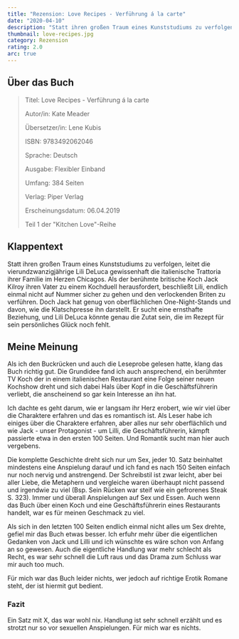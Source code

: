 ```yaml
---
title: "Rezension: Love Recipes - Verführung á la carte"
date: "2020-04-10"
description: "Statt ihren großen Traum eines Kunststudiums zu verfolgen, leitet die vierundzwanzigjährige Lili DeLuca gewissenhaft die italienische Trattoria ihrer Familie im Herzen Chicagos. Als der berühmte britische Koch Jack Kilroy ihren Vater zu einem Kochduell herausfordert, beschließt Lili, endlich einmal nicht auf Nummer sicher zu gehen und den verlockenden Briten zu verführen."
thumbnail: love-recipes.jpg
category: Rezension
rating: 2.0
arc: true
---
```


## Über das Buch
> Titel: Love Recipes - Verführung á la carte
> 
> Autor/in: Kate Meader
> 
> Übersetzer/in: Lene Kubis
> 
> ISBN: 9783492062046
> 
> Sprache: Deutsch
> 
> Ausgabe: Flexibler Einband
> 
> Umfang: 384 Seiten
> 
> Verlag: Piper Verlag
> 
> Erscheinungsdatum: 06.04.2019
> 
> Teil 1 der "Kitchen Love"-Reihe

## Klappentext
Statt ihren großen Traum eines Kunststudiums zu verfolgen, leitet die vierundzwanzigjährige Lili DeLuca gewissenhaft die italienische Trattoria ihrer Familie im Herzen Chicagos. Als der berühmte britische Koch Jack Kilroy ihren Vater zu einem Kochduell herausfordert, beschließt Lili, endlich einmal nicht auf Nummer sicher zu gehen und den verlockenden Briten zu verführen. Doch Jack hat genug von oberflächlichen One-Night-Stands und davon, wie die Klatschpresse ihn darstellt. Er sucht eine ernsthafte Beziehung, und Lili DeLuca könnte genau die Zutat sein, die im Rezept für sein persönliches Glück noch fehlt.

## Meine Meinung
Als ich den Buckrücken und auch die Leseprobe gelesen hatte, klang das Buch richtig gut. Die Grundidee fand ich auch ansprechend, ein berühmter TV Koch der in einem italienischen Restaurant eine Folge seiner neuen Kochshow dreht und sich dabei Hals über Kopf in die Geschäftsführerin verliebt, die anscheinend so gar kein Interesse an ihn hat.

Ich dachte es geht darum, wie er langsam ihr Herz erobert, wie wir viel über die Charaktere erfahren und das es romantisch ist. Als Leser habe ich einiges über die Charaktere erfahren, aber alles nur sehr oberflächlich und wie Jack - unser Protagonist - um Lilli, die Geschäftsführerin, kämpft passierte etwa in den ersten 100 Seiten. Und Romantik sucht man hier auch vergebens.

Die komplette Geschichte dreht sich nur um Sex, jeder 10. Satz beinhaltet mindestens eine Anspielung darauf und ich fand es nach 150 Seiten einfach nur noch nervig und anstrengend. Der Schreibstil ist zwar leicht, aber bei aller Liebe, die Metaphern und vergleiche waren überhaupt nicht passend und irgendwie zu viel (Bsp. Sein Rücken war steif wie ein gefrorenes Steak S. 323). Immer und überall Anspielungen auf Sex und Essen. Auch wenn das Buch über einen Koch und eine Geschäftsführerin eines Restaurants handelt, war es für meinen Geschmack zu viel.

Als sich in den letzten 100 Seiten endlich einmal nicht alles um Sex drehte, gefiel mir das Buch etwas besser. Ich erfuhr mehr über die eigentlichen Gedanken von Jack und Lilli und ich wünschte es wäre schon von Anfang an so gewesen. Auch die eigentliche Handlung war mehr schlecht als Recht, es war sehr schnell die Luft raus und das Drama zum Schluss war mir auch too much.

Für mich war das Buch leider nichts, wer jedoch auf richtige Erotik Romane steht, der ist hiermit gut bedient.

### Fazit
Ein Satz mit X, das war wohl nix. Handlung ist sehr schnell erzählt und es strotzt nur so vor sexuellen Anspielungen. Für mich war es nichts.